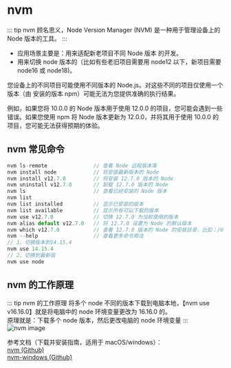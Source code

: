 # nvm

::: tip nvm
顾名思义，Node Version Manager (NVM) 是一种用于管理设备上的 Node 版本的工具。
:::

- 应用场景主要是：用来适配新老项目不同 Node 版本 的开发。
- 用来切换 node 版本的（比如有些老旧项目需要用 node12 以下，新项目需要 node16 或 node18)。

您设备上的不同项目可能使用不同版本的 Node.js。对这些不同的项目仅使用一个版本（由 安装的版本 npm）可能无法为您提供准确的执行结果。

例如，如果您将 10.0.0 的 Node 版本用于使用 12.0.0 的项目，您可能会遇到一些错误。如果您使用 npm 将 Node 版本更新为 12.0.0，并将其用于使用 10.0.0 的项目，您可能无法获得预期的体验。

## nvm 常见命令

```js
nvm ls-remote               // 查看 Node 远程版本库
nvm install node            // 将安装最新版本的 Node
nvm install v12.7.0         // 将安装 12.7.0 版本的 Node
nvm uninstall v12.7.0       // 卸载 12.7.0 版本的 Node
nvm ls                      // 查看已经安装的 Node 版本
nvm list
nvm list installed          // 显示已安装的版本
nvm list available          // 显示所有可以下载的版本
nvm use v12.7.0             // 切换 12.7.0 为当前使用的版本
nvm alias default v12.7.0   // 将 12.7.0 设置为 Node 的默认版本
nvm which v12.7.0           // 查看 12.7.0 版本的 Node 的安装目录，比如：/Users/ccp/.nvm/versions/node/v12.7.0/bin/node
nvm --help                  // 查看更多命令用法
// 1、切换版本到14.15.4
nvm use 14.15.4
// 2、切换到最新版
nvm use node
```

## nvm 的工作原理

::: tip nvm 的工作原理
将多个 node 不同的版本下载到电脑本地，【nvm use v16.16.0】就是将电脑中的 node 环境变量更改为 16.16.0 的。<br/>
原理就是：下载多个 node 版本，然后更改电脑的 node 环境变量
:::
![nvm image](/images/prev/nvm.png)

参考文档（下载并安装指南，适用于 macOS/windows）：<br/>
<a href="https://github.com/nvm-sh/nvm" target="_blank">nvm (Github)</a><br />
<a href="https://github.com/coreybutler/nvm-windows" target="_blank">nvm-windows (Github)</a><br />
